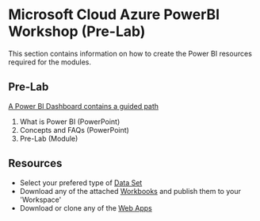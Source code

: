 # Microsoft Cloud Azure PowerBI Workshop (Pre-Lab)
This section contains information on how to create the Power BI resources required for the modules.

## Pre-Lab

[A Power BI Dashboard contains a guided path](https://msit.powerbi.com/groups/me/dashboards/a51b0b3e-046e-42be-9a69-837fc64fe362?ctid=72f988bf-86f1-41af-91ab-2d7cd011db47)

1. What is Power BI (PowerPoint)
2. Concepts and FAQs (PowerPoint)
3. Pre-Lab (Module)

## Resources
- Select your prefered type of [Data Set](https://github.com/hnc198/AzurePowerBI/tree/master/1.%20Data%20Sets)
- Download any of the attached [Workbooks](https://github.com/hnc198/AzurePowerBI/tree/master/2.%20Workbooks) and publish them to your 'Workspace' 
- Download or clone any of the [Web Apps](https://github.com/hnc198/AzurePowerBI/tree/master/3.%20Web%20Apps) 
